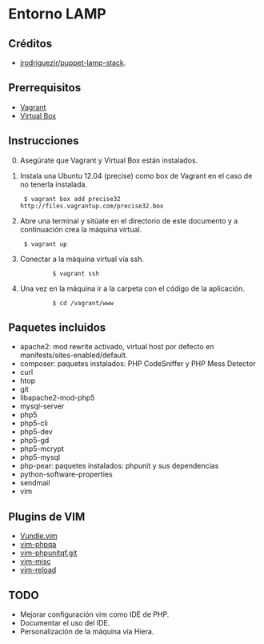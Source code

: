 # Entorno LAMP

## Créditos
* [jrodriguezjr/puppet-lamp-stack](https://github.com/jrodriguezjr/puppet-lamp-stack).

## Prerrequisitos
* [Vagrant](http://www.vagrantup.com/)
* [Virtual Box](https://www.virtualbox.org/)

## Instrucciones
0. Asegúrate que Vagrant y Virtual Box están instalados.

1. Instala una Ubuntu 12.04 (precise) como box de Vagrant en el caso de no tenerla instalada.

        $ vagrant box add precise32 http://files.vagrantup.com/precise32.box

2. Abre una terminal y sitúate en el directorio de este documento y a continuación crea la máquina virtual.

        $ vagrant up

3. Conectar a la máquina virtual vía ssh.

				$ vagrant ssh

4. Una vez en la máquina ir a la carpeta con el código de la aplicación.

				$ cd /vagrant/www

## Paquetes incluidos

* apache2: mod rewrite activado, virtual host por defecto en manifests/sites-enabled/default.
* composer: paquetes instalados: PHP CodeSniffer y PHP Mess Detector
* curl
* htop
* git
* libapache2-mod-php5
* mysql-server
* php5
* php5-cli
* php5-dev
* php5-gd
* php5-mcrypt
* php5-mysql
* php-pear: paquetes instalados: phpunit y sus dependencias
* python-software-properties
* sendmail
* vim

## Plugins de VIM
* [Vundle.vim](https://github.com/gmarik/Vundle.vim)
* [vim-phpqa](https://github.com/joonty/vim-phpqa)
* [vim-phpunitqf.git](https://github.com/joonty/vim-phpunitqf.git)
* [vim-misc](https://github.com/xolox/vim-misc)
* [vim-reload](https://github.com/xolox/vim-reload)

## TODO

* Mejorar configuración vim como IDE de PHP.
* Documentar el uso del IDE.
* Personalización de la máquina vía Hiera.
